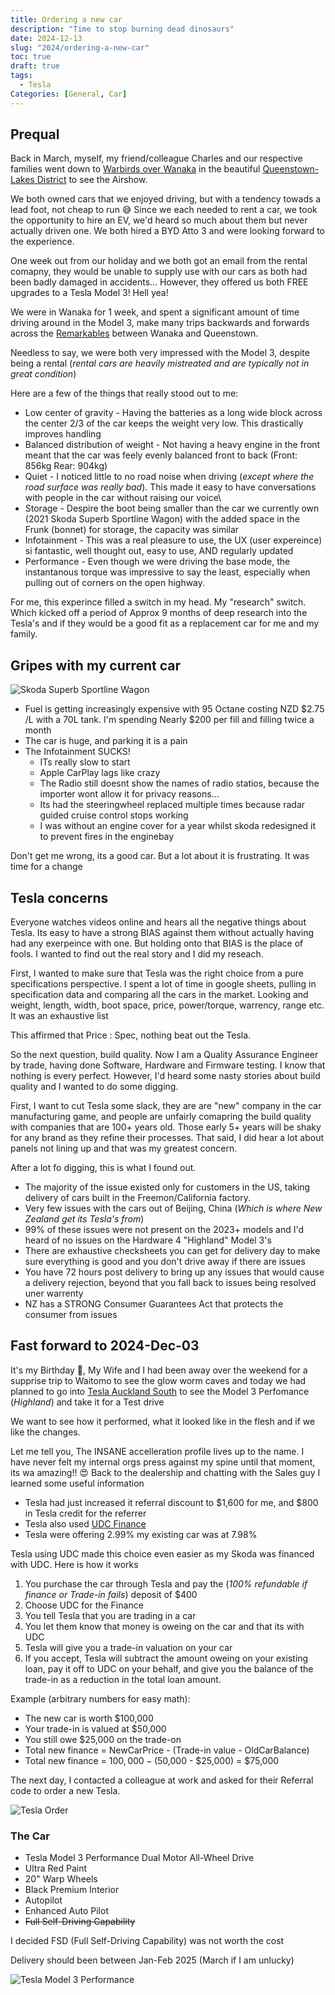 ```yaml
---
title: Ordering a new car
description: "Time to stop burning dead dinosaurs"
date: 2024-12-13
slug: "2024/ordering-a-new-car"
toc: true
draft: true
tags:
  - Tesla
Categories: [General, Car]
---
```


## Prequal

Back in March, myself, my friend/colleague Charles and our respective families went down to [Warbirds over Wanaka](https://www.warbirdsoverwanaka.com/) in the beautiful [Queenstown-Lakes District](https://en.wikipedia.org/wiki/Queenstown-Lakes_District) to see the Airshow.

We both owned cars that we enjoyed driving, but with a tendency towads a lead foot, not cheap to run 😅
Since we each needed to rent a car, we took the opportunity to hire an EV, we'd heard so much about them but never actually driven one.
We both hired a BYD Atto 3 and were looking forward to the experience.

One week out from our holiday and we both got an email from the rental comapny, they would be unable to supply use with our cars as both had been badly damaged in accidents...
However, they offered us both FREE upgrades to a Tesla Model 3! Hell yea!

We were in Wanaka for 1 week, and spent a significant amount of time driving around in the Model 3, make many trips backwards and forwards across the [Remarkables](https://en.wikipedia.org/wiki/The_Remarkables) between Wanaka and Queenstown.

Needless to say, we were both very impressed with the Model 3, despite being a rental (_rental cars are heavily mistreated and are typically not in great condition_)

Here are a few of the things that really stood out to me:

- Low center of gravity - Having the batteries as a long wide block across the center 2/3 of the car keeps the weight very low. This drastically improves handling
- Balanced distribution of weight - Not having a heavy engine in the front meant that the car was feely evenly balanced front to back (Front: 856kg Rear: 904kg)
- Quiet - I noticed little to no road noise when driving (_except where the road surface was really bad_). This made it easy to have conversations with people in the car without raising our voice\
- Storage - Despire the boot being smaller than the car we currently own (2021 Skoda Superb Sportline Wagon) with the added space in the Frunk (bonnet) for storage, the capacity was similar
- Infotainment - This was a real pleasure to use, the UX (user expereince) si fantastic, well thought out, easy to use, AND regularly updated
- Performance - Even though we were driving the base mode, the instantanous torque was impressive to say the least, especially when pulling out of corners on the open highway.

For me, this experince filled a switch in my head. My "research" switch. Which kicked off a period of Approx 9 months of deep research into the Tesla's and if they would be a good fit as a replacement car for me and my family.

## Gripes with my current car

![Skoda Superb Sportline Wagon](/skoda.jpg)

- Fuel is getting increasingly expensive with 95 Octane costing NZD $2.75 /L with a 70L tank. I'm spending Nearly $200 per fill and filling twice a month
- The car is huge, and parking it is a pain
- The Infotainment SUCKS!
  - ITs really slow to start
  - Apple CarPlay lags like crazy
  - The Radio still doesnt show the names of radio statios, because the importer wont allow it for privacy reasons...
  - Its had the steeringwheel replaced multiple times because radar guided cruise control stops working
  - I was without an engine cover for a year whilst skoda redesigned it to prevent fires in the enginebay

Don't get me wrong, its a good car. But a lot about it is frustrating.
It was time for a change

## Tesla concerns

Everyone watches videos online and hears all the negative things about Tesla. Its easy to have a strong BIAS against them without actually having had any exerpeince with one.
But holding onto that BIAS is the place of fools. I wanted to find out the real story and I did my reseach.

First, I wanted to make sure that Tesla was the right choice from a pure specifications perspective.
I spent a lot of time in google sheets, pulling in specification data and comparing all the cars in the market.
Looking and weight, length, width, boot space, price, power/torque, warrency, range etc. It was an exhaustive list

This affirmed that Price : Spec, nothing beat out the Tesla.

So the next question, build quality.
Now I am a Quality Assurance Engineer by trade, having done Software, Hardware and Firmware testing. I know that nothing is every perfect. However, I'd heard some nasty stories about build quality and I wanted to do some digging.

First, I want to cut Tesla some slack, they are are "new" company in the car manufacturing game, and people are unfairly comapring the build quality with companies that are 100+ years old.
Those early 5+ years will be shaky for any brand as they refine their processes.
That said, I did hear a lot about panels not lining up and that was my greatest concern.

After a lot fo digging, this is what I found out.

- The majority of the issue existed only for customers in the US, taking delivery of cars built in the Freemon/California factory.
- Very few issues with the cars out of Beijing, China (_Which is where New Zealand get its Tesla's from_)
- 99% of these issues were not present on the 2023+ models and I'd heard of no issues on the Hardware 4 "Highland" Model 3's
- There are exhaustive checksheets you can get for delivery day to make sure everything is good and you don't drive away if there are issues
- You have 72 hours post delivery to bring up any issues that would cause a delivery rejection, beyond that you fall back to issues being resolved uner warrenty
- NZ has a STRONG Consumer Guarantees Act that protects the consumer from issues

## Fast forward to 2024-Dec-03

It's my Birthday 🥳, My Wife and I had been away over the weekend for a supprise trip to Waitomo to see the glow worm caves and today we had planned to go into [Tesla Auckland South](https://www.tesla.com/en_ZA/findus/location/service/TeslaCentreAucklandSouth) to see the Model 3 Perfomance (_Highland_) and take it for a Test drive

We want to see how it performed, what it looked like in the flesh and if we like the changes.

Let me tell you, The INSANE accelleration profile lives up to the name. I have never felt my internal orgs press against my spine until that moment, its wa amazing‼️ 😍
Back to the dealership and chatting with the Sales guy I learned some useful information

- Tesla had just increased it referral discount to $1,600 for me, and $800 in Tesla credit for the referrer
- Tesla also used [UDC Finance](https://www.udc.co.nz/index.html)
- Tesla were offering 2.99% my existing car was at 7.98%

Tesla using UDC made this choice even easier as my Skoda was financed with UDC. Here is how it works

1. You purchase the car through Tesla and pay the (_100% refundable if finance or Trade-in fails_) deposit of $400
1. Choose UDC for the Finance
1. You tell Tesla that you are trading in a car
1. You let them know that money is oweing on the car and that its with UDC
1. Tesla will give you a trade-in valuation on your car
1. If you accept, Tesla will subtract the amount oweing on your existing loan, pay it off to UDC on your behalf, and give you the balance of the trade-in as a reduction in the total loan amount.

Example (arbitrary numbers for easy math):

- The new car is worth $100,000
- Your trade-in is valued at $50,000
- You still owe $25,000 on the trade-on
- Total new finance = NewCarPrice - (Trade-in value - OldCarBalance)
- Total new finance = $100,000 - ($50,000 - $25,000) = $75,000

The next day, I contacted a colleague at work and asked for their Referral code to order a new Tesla.

![Tesla Order](/tesla-order.jpeg)

### The Car

- Tesla Model 3 Performance Dual Motor All-Wheel Drive
- Ultra Red Paint
- 20" Warp Wheels
- Black Premium Interior
- Autopilot
- Enhanced Auto Pilot
- ~~Full Self-Driving Capability~~

I decided FSD (Full Self-Driving Capability) was not worth the cost

Delivery should been between Jan-Feb 2025 (March if I am unlucky)

![Tesla Model 3 Performance](/M3P-Red.jpeg)
